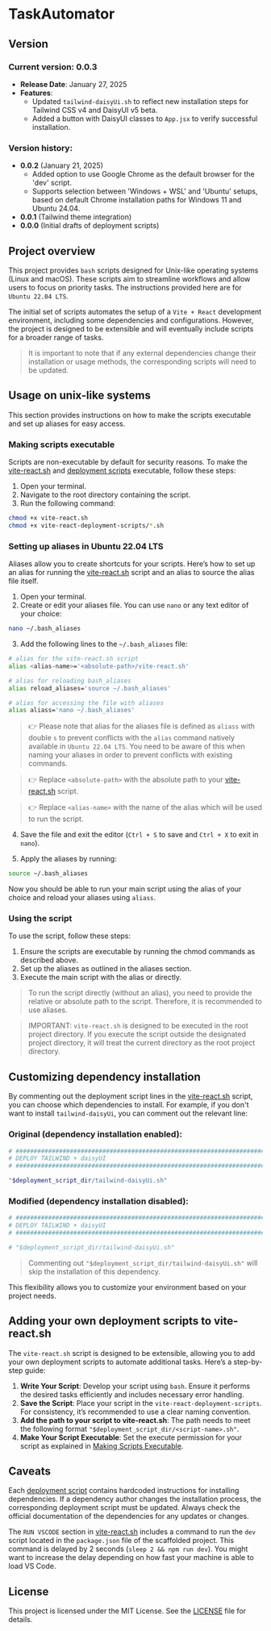 # TaskAutomator

## Version

### Current version: 0.0.3
- **Release Date**: January 27, 2025
- **Features**:
  - Updated `tailwind-daisyUi.sh` to reflect new installation steps for Tailwind CSS v4 and DaisyUI v5 beta.
  - Added a button with DaisyUI classes to `App.jsx` to verify successful installation.

### Version history:
  - **0.0.2** (January 21, 2025)  
    - Added option to use Google Chrome as the default browser for the 'dev' script.
    - Supports selection between 'Windows + WSL' and 'Ubuntu' setups, based on default Chrome installation paths for Windows 11 and Ubuntu 24.04.
  - **0.0.1** (Tailwind theme integration)
  - **0.0.0** (Initial drafts of deployment scripts)

## Project overview

This project provides `bash` scripts designed for Unix-like operating systems (Linux and macOS). These scripts aim to streamline workflows and allow users to focus on priority tasks. The instructions provided here are for `Ubuntu 22.04 LTS`.

The initial set of scripts automates the setup of a `Vite + React` development environment, including some dependencies and configurations. However, the project is designed to be extensible and will eventually include scripts for a broader range of tasks.

> It is important to note that if any external dependencies change their installation or usage methods, the corresponding scripts will need to be updated.

## Usage on unix-like systems

This section provides instructions on how to make the scripts executable and set up aliases for easy access.

### Making scripts executable

Scripts are non-executable by default for security reasons. To make the [vite-react.sh](https://github.com/RabbitHole26/taskAutomator/blob/main/vite-react.sh) and [deployment scripts](https://github.com/RabbitHole26/taskAutomator/tree/main/vite-react-deployment-scripts) executable, follow these steps:

1. Open your terminal.
2. Navigate to the root directory containing the script.
3. Run the following command:

```bash
chmod +x vite-react.sh
chmod +x vite-react-deployment-scripts/*.sh
```

### Setting up aliases in Ubuntu 22.04 LTS

Aliases allow you to create shortcuts for your scripts. Here’s how to set up an alias for running the [vite-react.sh](https://github.com/RabbitHole26/taskAutomator/blob/main/vite-react.sh) script and an alias to source the alias file itself.

1. Open your terminal.
2. Create or edit your aliases file. You can use `nano` or any text editor of your choice:

```bash
nano ~/.bash_aliases
```

3. Add the following lines to the `~/.bash_aliases` file:

```bash
# alias for the vite-react.sh script
alias <alias-name>='<absolute-path>/vite-react.sh'

# alias for reloading bash_aliases 
alias reload_aliases='source ~/.bash_aliases'

# alias for accessing the file with aliases
alias aliass='nano ~/.bash_aliases'
```

> 👉 Please note that alias for the aliases file is defined as `aliass` with double `s` to prevent conflicts with the `alias` command natively available in `Ubuntu 22.04 LTS`. You need to be aware of this when naming your aliases in order to prevent conflicts with existing commands.

> 👉 Replace `<absolute-path>` with the absolute path to your [vite-react.sh](https://github.com/RabbitHole26/taskAutomator/blob/main/vite-react.sh) script.

> 👉 Replace `<alias-name>` with the name of the alias which will be used to run the script.

4. Save the file and exit the editor (`Ctrl + S` to save and `Ctrl + X` to exit in `nano`).

5. Apply the aliases by running:

```bash
source ~/.bash_aliases
```

Now you should be able to run your main script using the alias of your choice and reload your aliases using `aliass`.

### Using the script

To use the script, follow these steps:

1. Ensure the scripts are executable by running the chmod commands as described above.
2. Set up the aliases as outlined in the aliases section.
3. Execute the main script with the alias or directly.

> To run the script directly (without an alias), you need to provide the relative or absolute path to the script. Therefore, it is recommended to use aliases.

> IMPORTANT: `vite-react.sh` is designed to be executed in the root project directory. If you execute the script outside the designated project directory, it will treat the current directory as the root project directory.

## Customizing dependency installation

By commenting out the deployment script lines in the [vite-react.sh](https://github.com/RabbitHole26/taskAutomator/blob/main/vite-react.sh) script, you can choose which dependencies to install. For example, if you don't want to install `tailwind-daisyUi`, you can comment out the relevant line:

### Original (dependency installation enabled):

```bash
# #######################################################################################
# DEPLOY TAILWIND + daisyUI
# #######################################################################################

"$deployment_script_dir/tailwind-daisyUi.sh"
```

### Modified (dependency installation disabled):

```bash
# #######################################################################################
# DEPLOY TAILWIND + daisyUI
# #######################################################################################

# "$deployment_script_dir/tailwind-daisyUi.sh"
```

> Commenting out `"$deployment_script_dir/tailwind-daisyUi.sh"` will skip the installation of this dependency.

This flexibility allows you to customize your environment based on your project needs.

## Adding your own deployment scripts to vite-react.sh

The `vite-react.sh` script is designed to be extensible, allowing you to add your own deployment scripts to automate additional tasks. Here’s a step-by-step guide:

1. **Write Your Script**: Develop your script using `bash`. Ensure it performs the desired tasks efficiently and includes necessary error handling.
2. **Save the Script**: Place your script in the `vite-react-deployment-scripts`. For consistency, it’s recommended to use a clear naming convention.
3. **Add the path to your script to vite-react.sh**: The path needs to meet the following format `"$deployment_script_dir/<script-name>.sh"`.
4. **Make Your Script Executable**: Set the execute permission for your script as explained in [Making Scripts Executable](#making-scripts-executable).

## Caveats

Each [deployment script](https://github.com/RabbitHole26/taskAutomator/tree/main/vite-react-deployment-scripts) contains hardcoded instructions for installing dependencies. If a dependency author changes the installation process, the corresponding deployment script must be updated. Always check the official documentation of the dependencies for any updates or changes.

The `RUN VSCODE` section in [vite-react.sh](https://github.com/RabbitHole26/taskAutomator/blob/main/vite-react.sh) includes a command to run the `dev` script located in the `package.json` file of the scaffolded project. This command is delayed by 2 seconds (`sleep 2 && npm run dev`). You might want to increase the delay depending on how fast your machine is able to load VS Code.

## License
This project is licensed under the MIT License. See the [LICENSE](https://github.com/RabbitHole26/taskAutomator/blob/main/LICENSE) file for details.
